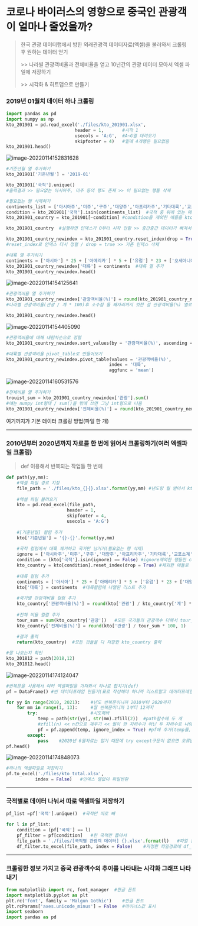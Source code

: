 #  코로나 바이러스의 영향으로 중국인 관광객이 얼마나 줄었을까?

> 한국 관광 데이터랩에서 방한 외래관광객 데이터자료(엑셀)을 불러와서 크롤링 후 원하는 데이터 얻기
>
> \>> 나라별 관광객비율과 전체비율을 얻고 10년간의 관광 데이터 모아서 엑셀 파일에 저장하기
>
> \>> 시각화 & 히트맵으로 만들기



### 2019년 01월치 데이터 하나 크롤링

```python
import pandas as pd
import numpy as np
kto_201901 = pd.read_excel('./files/kto_201901.xlsx',
                          header = 1,		#시작 1
                          usecols = 'A:G',	#A~G열 데려오기
                          skipfooter = 4)	#밑에 4개행은 필요없음
kto_201901.head()
```

![image-20220114152831628](Crawling_CoronaVirus.assets/image-20220114152831628.png)

```python
#기준년월 열 추가하기
kto_201901['기준년월'] = '2019-01'
```

```python
kto_201901['국적'].unique()
#출력결과 >> 필요없는 아시아주, 미주 등의 행도 존재 >> 이 필요없는 행들 삭제

#필요없는 행 삭제하기
continents_list = ['아시아주','미주','구주','대양주','아프리카주','기타대륙','교포소계']
condition = kto_201901['국적'].isin(continents_list)	#국적 중 위에 있는 애들을 condition으로
kto_201901_country = kto_201901[~condition] #condition을 제외한 애들을 kto_201901_country에 저장

kto_201901_country  #실행하면 인덱스가 0부터 시작 안함 >> 중간중간 데이터가 빠져서 >> 다시 만들어

kto_201901_country_newindex = kto_201901_country.reset_index(drop = True)
#reset_index로 인덱스 다시 정렬 / drop = true >> 기존 인덱스 삭제
```

```python
#대륙 열 추가하기
continents = ['아시아'] * 25 + ['아메리카'] * 5 + ['유럽'] * 23 + ['오세아니아'] * 3 + ['아프리카'] * 2 + ['기타대륙'] + ['교포']
kto_201901_country_newindex['대륙'] = continents  #대륙 열 추가
kto_201901_country_newindex.head()
```

![image-20220114154125641](Crawling_CoronaVirus.assets/image-20220114154125641.png)

```python
#관광객비율 열 추가하기
kto_201901_country_newindex['관광객비율(%)'] = round(kto_201901_country_newindex['관광'] / kto_201901_country_newindex['계'] * 100, 2) 
#나라별 관광객비율(관광 / 계 * 100)후 소수점 둘 째자리까지 컷한 걸 관광객비율(%) 열로 추가

kto_201901_country_newindex.head()
```

![image-20220114154405090](Crawling_CoronaVirus.assets/image-20220114154405090.png)

```python
#관광객비율에 대해 내림차순으로 정렬
kto_201901_country_newindex.sort_values(by = '관광객비율(%)', ascending = False,inplace = False)		#inplace >> True로 하면 데이터 저장되는 거

#대륙별 관광객비율 pivot_table로 만들어보기
kto_201901_country_newindex.pivot_table(values = '관광객비율(%)',
                                       index = '대륙',
                                       aggfunc = 'mean')
```

![image-20220114160531576](Crawling_CoronaVirus.assets/image-20220114160531576.png)

```python
#전체비율 열 추가하기
trouist_sum = kto_201901_country_newindex['관광'].sum()
#얘는 numpy int형태 / sum()을 밖에 쓰면 그냥 int형으로 나옴
kto_201901_country_newindex['전체비율(%)'] = round(kto_201901_country_newindex['관광'] / tourist_sum * 100, 1)
```



여기까지가 기본 데이터 크롤링 방법(파일 한 개)

---

### 2010년부터 2020년까지 자료를 한 번에 읽어서 크롤링하기(여러 엑셀파일 크롤링)

> def 이용해서 반복되는 작업들 한 번에



```python
def path(yy,mm):
    #엑셀 파일 경로 지정
    file_path = './files/kto_{}{}.xlsx'.format(yy,mm) #년도랑 월 받아서 kto_yymm인 파일 경로
    
    #엑셀 파일 불러오기
    kto = pd.read_excel(file_path,
                       header = 1,
                       skipfooter = 4,
                       usecols = 'A:G')
    
    #[기준년월] 컬럼 추가
    kto['기준년월'] = '{}-{}'.format(yy,mm)
    
    #국적 컬럼에서 대륙 제거하고 국가만 남기기(필요없는 행 삭제)
    ignore = ['아시아주','미주','구주','대양주','아프리카주','기타대륙','교포소계'] #필요없는 행들
    condition = (kto['국적'].isin(ignore) == False) #ignore제외한 행들만 condition에
    kto_country = kto[condition].reset_index(drop = True) #제외한 애들로 리셋 인덱스해서 새로
    
    #대륙 컬럼 추가
    continents = ['아시아'] * 25 + ['아메리카'] * 5 + ['유럽'] * 23 + ['대양주'] * 3 + ['아프리	카'] * 2 + ['기타대륙'] + ['교포']  #해당 대륙들 숫자 세서 나열
    kto['대륙'] = continents  #대륙컬럼에 나열된 리스트 추가
    
    #국가별 관광객비율 컬럼 추가
    kto_country['관광객비율(%)'] = round(kto['관광'] / kto_country['계'] * 100, 1)
    
    #전체 비율 컬럼 추가
    tour_sum = sum(kto_country['관광'])	#모든 국가들의 관광객수 더해서 tour_sum에
    kto_country['전체비율(%)'] = round(kto['관광'] / tour_sum * 100, 1)
    
    #결과 출력
    return(kto_country)  #모든 것들을 다 저장한 kto_country 출력
```

```python
#잘 나오는지 확인
kto_201812 = path(2018,12)
kto_201812.head()
```

![image-20220114174124047](Crawling_CoronaVirus.assets/image-20220114174124047.png)

```python
#반복문을 사용해서 여러 엑셀파일을 가져와서 하나로 합치기(def)
pf = DataFrame() #빈 데이터프레임 만들기(표로 작성해야 하니까 리스트말고 데이터프레임)

for yy in range(2010, 2021):	#년도 반복문이니까 2010부터 2020까지
    for mm in range(1, 13):		#월 반복문이니까 1부터 12까지
        try:					#시도해봐
            temp = path(str(yy), str(mm).zfill(2))	#path함수에 두 개 
            #zfill(n) << n칸으로 채우기 << 월이 한 자리수가 아닌 두 자리수로 나와야 하기 때문에
            pf = pf.append(temp, ignore_index = True) #pf에 추가(temp를, 인덱스 무시)
        except:
            pass	#2020년 6월자료는 없기 때문에 try except구문이 없으면 오류남
pf.head()
```

![image-20220114174848073](Crawling_CoronaVirus.assets/image-20220114174848073.png)

```python
#하나의 엑셀파일로 저장하기
pf.to_excel('./files/kto_total.xlsx',
           index = False)	#인덱스 열없이 파일변환
```



---

### 국적별로 데이터 나눠서 따로 엑셀파일 저장하기

```python
pf_list =pf['국적'].unique()	#국적만 따로 빼

for l in pf_list:
    condition = (pf['국적'] == l)
    pf_filter = pf[condition]	#한 국적만 뽑아서
    file_path = './files/[국적별 관광객 데이터] {}.xlsx'.format(l)	#파일 경로 지정
    df_filter.to_excel(file_path, index = False)	#지정한 파일경로에 df_filter 
```





---

### 크롤링한 정보 가지고 중국 관광객수의 추이를 나타내는 시각화 그래프 나타내기

```python
from matplotlib import rc, font_manager  #한글 폰트
import matplotlib.pyplot as plt
plt.rc('font', family = 'Malgun Gothic')	#한글 폰트
plt.rcParams['axes.unicode_minus'] = False	#마이너스값 표시
import seaborn
import pandas as pd
```

```
```

